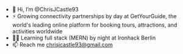 - 👋 Hi, I’m @ChrisJCastle93
- ⚡ Growing connectivity partnerships by day at GetYourGuide, the world's leading online platform for booking tours, attractions, and activities worldwide
- 👨‍💻 Learning full stack (MERN) by night at Ironhack Berlin
- 📫 Reach me chrisjcastle93@gmail.com

<!---
ChrisJCastle93/ChrisJCastle93 is a ✨ special ✨ repository because its `README.md` (this file) appears on your GitHub profile.
You can click the Preview link to take a look at your changes.
--->
